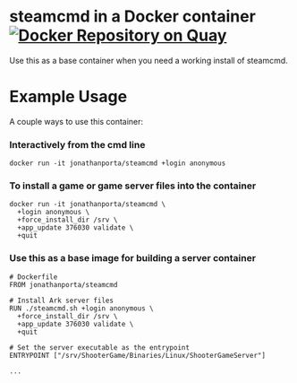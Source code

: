 # steamcmd in a Docker container [![Docker Repository on Quay](https://quay.io/repository/jonathanporta/steamcmd/status "Docker Repository on Quay")](https://quay.io/repository/jonathanporta/steamcmd)
Use this as a base container when you need a working install of steamcmd.

# Example Usage
A couple ways to use this container:

### Interactively from the cmd line
`docker run -it jonathanporta/steamcmd +login anonymous`

### To install a game or game server files into the container
```
docker run -it jonathanporta/steamcmd \
  +login anonymous \
  +force_install_dir /srv \
  +app_update 376030 validate \
  +quit
```

### Use this as a base image for building a server container
```
# Dockerfile
FROM jonathanporta/steamcmd

# Install Ark server files
RUN ./steamcmd.sh +login anonymous \
  +force_install_dir /srv \
  +app_update 376030 validate \
  +quit

# Set the server executable as the entrypoint
ENTRYPOINT ["/srv/ShooterGame/Binaries/Linux/ShooterGameServer"]

...
```
